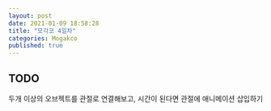 ```yaml
---
layout: post
date: 2021-01-09 18:58:28
title: "모각코 4일차"
categories: Mogakco
published: true
---
```


## TODO

두개 이상의 오브젝트를 관절로 연결해보고, 시간이 된다면 관절에 애니메이션 삽입하기
